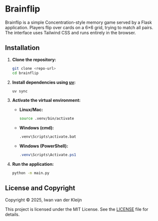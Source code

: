 # Brainflip

Brainflip is a simple Concentration-style memory game served by a Flask
application. Players flip over cards on a 6×6 grid, trying to match all
pairs. The interface uses Tailwind CSS and runs entirely in the browser.

## Installation

1. **Clone the repository:**

   ```bash
   git clone <repo-url>
   cd brainflip
   ```

2. **Install dependencies using [uv](https://github.com/astral-sh/uv):**

   ```bash
   uv sync
   ```

3. **Activate the virtual environment:**

   * **Linux/Mac:**

     ```bash
     source .venv/bin/activate
     ```
   * **Windows (cmd):**

     ```cmd
     .venv\Scripts\activate.bat
     ```
   * **Windows (PowerShell):**

     ```powershell
     .venv\Scripts\Activate.ps1
     ```

4. **Run the application:**

   ```bash
   python -m main.py
   ```


## License and Copyright

Copyright © 2025, Iwan van der Kleijn

This project is licensed under the MIT License. See the [LICENSE](LICENSE) file for details.



